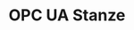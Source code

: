 ---
layout: article
title: OPC UA Stanze
description: 
  - Eine komplette Visualisierung einer Stanze mit hilfe von Daten eines OPC UA Servers. (Öffentlich verfügbar).
lang: de
weight: 500
isDraft: false
ref: OPC_UA_Punch
category:
  - OPC UA
  - Stanze
  - Leistung
image: OPC_UA_Punch_DE.png
download: OPC_UA_Punch_DE.pbmx
overview_description:
overview_benefits:
overview_data_sources:
---